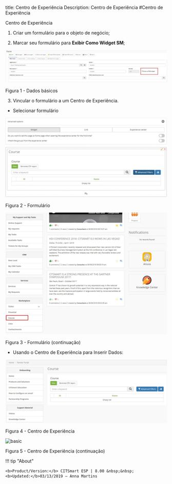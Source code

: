 title: Centro de Experiência
Description: Centro de Experiência
#Centro de Experiência

Centro de Experiência

1.  Criar um formulário para o objeto de negócio;

2.  Marcar seu formulário para **Exibir Como Widget SM**;

![basic](images/neuro-sm-5.jpg)

Figura 1 - Dados básicos

3.  Vincular o formulário a um Centro de Experiência.

* Selecionar formulário

![basic](images/neuro-sm-7.png)

Figura 2 - Formulário

![basic](images/neuro-sm-8.png)

Figura 3 - Formulário (continuação)

* Usando o Centro de Experiência para Inserir Dados:

![basic](images/neuro-sm-9.png)

Figura 4 - Centro de Experiência


![basic](images/neuro-sm-10.png)

Figura 5 - Centro de Experiência (continuação)


!!! tip "About"

    <b>Product/Version:</b> CITSmart ESP | 8.00 &nbsp;&nbsp;
    <b>Updated:</b>03/13/2019 – Anna Martins
